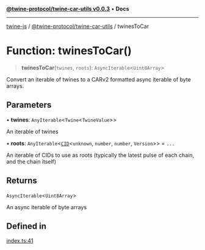 [**@twine-protocol/twine-car-utils v0.0.3**](../index.md) • **Docs**

***

[twine-js](../../../index.md) / [@twine-protocol/twine-car-utils](../index.md) / twinesToCar

# Function: twinesToCar()

> **twinesToCar**(`twines`, `roots`): `AsyncIterable`\<`Uint8Array`\>

Convert an iterable of twines to a CARv2 formatted async iterable of byte arrays.

## Parameters

• **twines**: `AnyIterable`\<`Twine`\<`TwineValue`\>\>

An iterable of twines

• **roots**: `AnyIterable`\<[`CID`](../../twine-core/classes/CID.md)\<`unknown`, `number`, `number`, `Version`\>\> = `...`

An iterable of CIDs to use as roots (typically the latest pulse of each chain, and the chain itself)

## Returns

`AsyncIterable`\<`Uint8Array`\>

An async iterable of byte arrays

## Defined in

[index.ts:41](https://github.com/twine-protocol/twine-js/blob/afcd6a4191783e38a824b15e0910dbcaa4196a95/packages/twine-car-utils/src/index.ts#L41)
